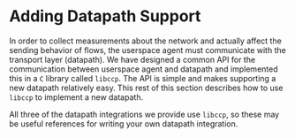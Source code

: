 # Adding Datapath Support

In order to collect measurements about the network and actually affect the sending behavior of flows, the userspace agent must communicate with the transport layer (datapath). We have designed a common API for the communication between userspace agent and datapath and implemented this in a `C` library called `libccp`. The API is simple and makes supporting a new datapath relatively easy. This rest of this section describes how to use `libccp` to implement a new datapath.

All three of the datapath integrations we provide use `libccp`, so these may be useful references for writing your own datapath integration.



